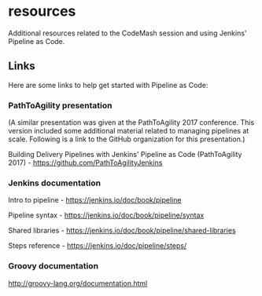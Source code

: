 # resources
Additional resources related to the CodeMash session and using Jenkins' Pipeline as Code. 

## Links
Here are some links to help get started with Pipeline as Code:

### PathToAgility presentation
(A similar presentation was given at the PathToAgility 2017 conference.  This version included
some additional material related to managing pipelines at scale.  Following is a link to the
GitHub organization for this presentation.)

Building Delivery Pipelines with Jenkins' Pipeline as Code (PathToAgility 2017) - https://github.com/PathToAgilityJenkins

### Jenkins documentation
Intro to pipeline - https://jenkins.io/doc/book/pipeline

Pipeline syntax - https://jenkins.io/doc/book/pipeline/syntax

Shared libraries - https://jenkins.io/doc/book/pipeline/shared-libraries

Steps reference - https://jenkins.io/doc/pipeline/steps/

### Groovy documentation
http://groovy-lang.org/documentation.html

